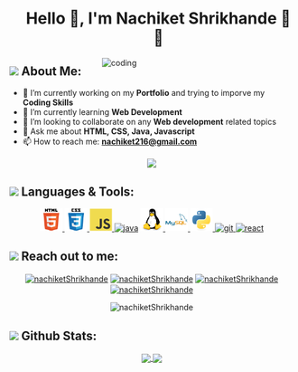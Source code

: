 <div id="user-content-toc" align="center">
  <ul>
    <summary><h1  > Hello 👋, I'm Nachiket Shrikhande 🚀️🎯️ </h1></summary>
  </ul>
</div>
<img align="right" alt="coding" width="340" src="https://media.giphy.com/media/xBTSwCTFkgfcdTjHMz/giphy.gif">

## <img src="https://media.giphy.com/media/WUlplcMpOCEmTGBtBW/giphy.gif" width="45"> **About Me:**

- 🔭 I’m currently working on my **Portfolio** and trying to imporve my **Coding Skills**
- 🌱 I’m currently learning **Web Development**
- 👯 I’m looking to collaborate on any **Web development** related topics 
- 💬 Ask me about **HTML, CSS, Java, Javascript**
- 📫 How to reach me: **nachiket216@gmail.com**

<p align="center">
   <img align="center" src="https://github-readme-streak-stats.herokuapp.com/?user=nachiket216&theme=radical&hide_border=true"/>
</p>

## <img src="https://media.giphy.com/media/cIn5fTcjnKhStIeAef/giphy.gif" width="45"> **Languages & Tools:**

<p align="center"> 
<!-- html -->
<a href="https://www.w3.org/html/" target="_blank"> <img src="https://raw.githubusercontent.com/devicons/devicon/master/icons/html5/html5-original-wordmark.svg" alt="html5" width="40" height="40"/> </a>
<!-- css -->
<a href="https://www.w3schools.com/css/" target="_blank"> <img src="https://raw.githubusercontent.com/devicons/devicon/master/icons/css3/css3-original-wordmark.svg" alt="css3" width="40" height="40"/> </a>
<!-- Javascript -->
<a href="https://developer.mozilla.org/en-US/docs/Web/JavaScript" target="_blank"> <img src="https://raw.githubusercontent.com/devicons/devicon/master/icons/javascript/javascript-original.svg" alt="javascript" width="40" height="40"/> </a> 
<!-- Java -->
<a href="https://www.java.com/en/" target="_blank"> <img src="https://cdn.jsdelivr.net/gh/devicons/devicon/icons/java/java-original.svg"  alt="java" width="40" height="40" /></a> </a>
<a href="https://www.linux.org/" target="_blank"> <img src="https://raw.githubusercontent.com/devicons/devicon/master/icons/linux/linux-original.svg" alt="linux" width="40" height="40"/> </a> 
<a href="https://www.mysql.com/" target="_blank"> <img src="https://raw.githubusercontent.com/devicons/devicon/master/icons/mysql/mysql-original-wordmark.svg" alt="mysql" width="40" height="40"/> </a>
<a href="https://www.python.org" target="_blank"> <img src="https://raw.githubusercontent.com/devicons/devicon/master/icons/python/python-original.svg" alt="python" width="40" height="40"/> </a>
<a href="https://git-scm.com/" target="_blank"><img src="https://cdn.jsdelivr.net/gh/devicons/devicon/icons/git/git-original.svg" alt="git" width="40" height="40"/> </a>
<a href="https://reactjs.org/" target="_blank"><img src="https://cdn.jsdelivr.net/gh/devicons/devicon/icons/react/react-original.svg" alt="react" width="40" height="40"/> </a>  
</p>

## <img src="https://media.giphy.com/media/yz6KMGAmAS39aUOlqX/giphy.gif" width="45"> **Reach out to me:** ️

<p align="center">
<a href="https://linkedin.com/in/nachiket-shrikhande-5966211a9" target="_blank"><img align="center" src="https://img.shields.io/badge/-LinkedIn-0e76a8?style=flat-square&logo=Linkedin&logoColor=white" alt="nachiketShrikhande" /></a>
<a href="https://nachiketshrikhande.netlify.app/" target="_blank"><img align="center" src="https://img.shields.io/badge/Website-3b5998?style=flat-square&logo=google-chrome&logoColor=white" alt="nachiketShrikhande" /></a>
<a href="https://twitter.com/Nachiket216" target="_blank"><img align="center" src="https://img.shields.io/twitter/url?label=Twitter&logoColor=blue&style=social&url=https%3A%2F%2Ftwitter.com%2FNachiket216" alt="nachiketShrikhande" /></a>
<a href="mailto:nachiket216@gmail.com" target="_blank"><img align="center" src="https://img.shields.io/badge/-Gmail-EA4335?style=flat-square&logo=Gmail&logoColor=white" alt="nachiketShrikhande" /></a>
<p align="center"> <img src="https://komarev.com/ghpvc/?username=nachiket216&label=Visitors&color=0088cc&style=flat-square" alt="nachiketShrikhande" /> 
</p>

## <img src="https://media.giphy.com/media/ZCN6F3FAkwsyOGU2RS/giphy.gif" width="40"> **Github Stats:**

<p align="center">
  <a href="https://github.com/nachiket216">
   <img width="430" align="center" src="https://github-readme-stats.vercel.app/api?username=nachiket216&show_icons=true&theme=radical&count_private=true">
  </a>
  <a href="https://github.com/nachiket216/github-readme-stats">
    <img align="center" src="https://github-readme-stats.anuraghazra1.vercel.app/api/top-langs/?username=nachiket216&layout=compact&theme=radical&langs_count=6" />
  </a>
 </p>
